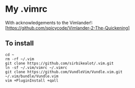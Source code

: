# My .vimrc

With acknowledgements to the Vimlander!:
[https://github.com/spicycode/Vimlander-2-The-Quickening]

## To install

    cd ~
    rm -rf ~/.vim
    git clone https://github.com/sirbikealot/.vim.git
    ln -sf ~/.vim/vimrc ~/.vimrc
    git clone https://github.com/VundleVim/Vundle.vim.git ~/.vim/bundle/Vundle.vim
    vim +PluginInstall +qall

